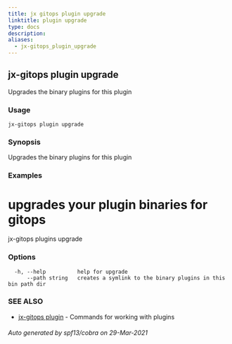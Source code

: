 ```yaml
---
title: jx gitops plugin upgrade
linktitle: plugin upgrade
type: docs
description: 
aliases:
  - jx-gitops_plugin_upgrade
---
```


## jx-gitops plugin upgrade

Upgrades the binary plugins for this plugin

### Usage

```
jx-gitops plugin upgrade
```

### Synopsis

Upgrades the binary plugins for this plugin

### Examples

  # upgrades your plugin binaries for gitops
  jx-gitops plugins upgrade

### Options

```
  -h, --help          help for upgrade
      --path string   creates a symlink to the binary plugins in this bin path dir
```

### SEE ALSO

* [jx-gitops plugin](jx-gitops_plugin)	 - Commands for working with plugins

###### Auto generated by spf13/cobra on 29-Mar-2021
